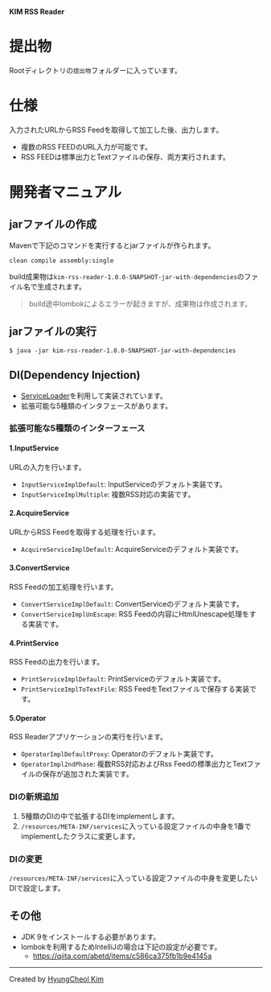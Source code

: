 **KIM RSS Reader**
# 提出物
Rootディレクトリの`提出物`フォルダーに入っています。

# 仕様
入力されたURLからRSS Feedを取得して加工した後、出力します。

* 複数のRSS FEEDのURL入力が可能です。
* RSS FEEDは標準出力とTextファイルの保存、両方実行されます。

# 開発者マニュアル
## jarファイルの作成
Mavenで下記のコマンドを実行するとjarファイルが作られます。
```
clean compile assembly:single
```
build成果物は`kim-rss-reader-1.0.0-SNAPSHOT-jar-with-dependencies`のファイル名で生成されます。
> build途中lombokによるエラーが起きますが、成果物は作成されます。

## jarファイルの実行
```
$ java -jar kim-rss-reader-1.0.0-SNAPSHOT-jar-with-dependencies
```

## DI(Dependency Injection)
* [ServiceLoader](https://docs.oracle.com/javase/6/docs/api/java/util/ServiceLoader.html)を利用して実装されています。
* 拡張可能な5種類のインタフェースがあります。

### 拡張可能な5種類のインターフェース
#### 1.InputService
URLの入力を行います。

* `InputServiceImplDefault`: InputServiceのデフォルト実装です。
* `InputServiceImplMultiple`: 複数RSS対応の実装です。

#### 2.AcquireService
URLからRSS Feedを取得する処理を行います。

* `AcquireServiceImplDefault`: AcquireServiceのデフォルト実装です。

#### 3.ConvertService
RSS Feedの加工処理を行います。

* `ConvertServiceImplDefault`: ConvertServiceのデフォルト実装です。
* `ConvertServiceImplUnEscape`: RSS Feedの内容にHtmlUnescape処理をする実装です。

#### 4.PrintService
RSS Feedの出力を行います。

* `PrintServiceImplDefault`: PrintServiceのデフォルト実装です。
* `PrintServiceImplToTextFile`: RSS FeedをTextファイルで保存する実装です。

#### 5.Operator
RSS Readerアプリケーションの実行を行います。

* `OperatorImplDefaultProxy`: Operatorのデフォルト実装です。
* `OperatorImpl2ndPhase`: 複数RSS対応およびRss Feedの標準出力とTextファイルの保存が追加された実装です。

### DIの新規追加
1. 5種類のDIの中で拡張するDIをimplementします。
2. `/resources/META-INF/services`に入っている設定ファイルの中身を1番でimplementしたクラスに変更します。

### DIの変更
`/resources/META-INF/services`に入っている設定ファイルの中身を変更したいDIで設定します。

## その他
* JDK 9をインストールする必要があります。
* lombokを利用するためIntelliJの場合は下記の設定が必要です。
    * https://qiita.com/abetd/items/c586ca375fb1b9e4145a

***
Created by [HyungCheol Kim](https://sites.google.com/site/hcgoon/)
